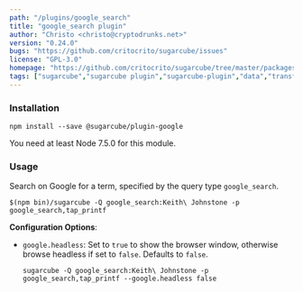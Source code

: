 ```yaml
---
path: "/plugins/google_search"
title: "google_search plugin"
author: "Christo <christo@cryptodrunks.net>"
version: "0.24.0"
bugs: "https://github.com/critocrito/sugarcube/issues"
license: "GPL-3.0"
homepage: "https://github.com/critocrito/sugarcube/tree/master/packages/plugin-google#readme"
tags: ["sugarcube","sugarcube plugin","sugarcube-plugin","data","transformation","google","search"]
---
```


### Installation
    npm install --save @sugarcube/plugin-google

You need at least Node 7.5.0 for this module.


### Usage
Search on Google for a term, specified by the query type `google_search`.

    $(npm bin)/sugarcube -Q google_search:Keith\ Johnstone -p google_search,tap_printf

**Configuration Options**:

-   `google.headless`: Set to `true` to show the browser window, otherwise browse
    headless if set to `false`. Defaults to `false`.

    `sugarcube -Q google_search:Keith\ Johnstone -p google_search,tap_printf --google.headless false`
